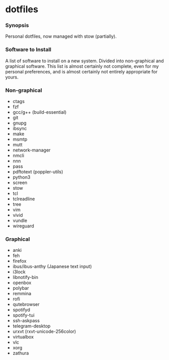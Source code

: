 # dotfiles

### Synopsis

Personal dotfiles, now managed with stow (partially).

### Software to Install

A list of software to install on a new system. Divided into
non-graphical and graphical software. This list is almost certainly not
complete, even for my personal preferences, and is almost certainly not
entirely appropriate for yours.

### Non-graphical

* ctags
* fzf
* gcc/g++ (build-essential)
* git
* gnupg
* ibsync
* make
* msmtp
* mutt
* network-manager
* nmcli
* nnn
* pass
* pdftotext (poppler-utils)
* python3
* screen
* stow
* tcl
* tclreadline
* tree
* vim
* vivid
* vundle
* wireguard

### Graphical

* anki
* feh
* firefox
* ibus/ibus-anthy (Japanese text input)
* i3lock
* libnotify-bin
* openbox
* polybar
* remmina
* rofi
* qutebrowser
* spotifyd
* spotify-tui
* ssh-askpass
* telegram-desktop
* urxvt (rxvt-unicode-256color)
* virtualbox
* vlc
* xorg
* zathura
